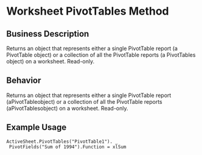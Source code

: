 # Worksheet PivotTables Method

## Business Description
Returns an object that represents either a single PivotTable report (a PivotTable object) or a collection of all the PivotTable reports (a PivotTables object) on a worksheet. Read-only.

## Behavior
Returns an object that represents either a single PivotTable report (aPivotTableobject) or a collection of all the PivotTable reports (aPivotTablesobject) on a worksheet. Read-only.

## Example Usage
```vba
ActiveSheet.PivotTables("PivotTable1"). _ 
 PivotFields("Sum of 1994").Function = xlSum
```